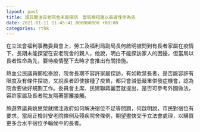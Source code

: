 ```yaml
---
layout: post
title: 議員關注安老院舍未能探訪　當局稱措施以長者性命為先
date: 2021-01-11 11:45:41.000000000 +08:00
categories: rthk
---
```


在立法會褔利事務委員會上，勞工及褔利局副局長何啟明被問到有長者家屬在疫情下，長期未能探望在安老院舍的親人，他說，明白不能探訪家人的困擾，但當局以長者性命為先，要待疫情壓下去時才會推出有關措施。

熱血公民議員鄭松泰說，院舍長期不容許家屬探訪，有如軟禁長者，是否能容許有限度及有條件探訪，又說長者即使接種了疫苗，都只會減低嚴重併發症機會，認為院舍要做好規劃工作。委員會主席、民建聯蔣麗芸就提出，是否可參考外國做法，容許家屬及長者院友隔著膠簾接觸。

旅遊界議員姚思榮就關注政府如何解決宿位不足等問題，何啟明說，市民對宿位有要求，當局正檢討安老院條例及殘疾院舍條例，期望盡快交予立法會處理，以購買更多合水平宿位予輪候中的長者。
